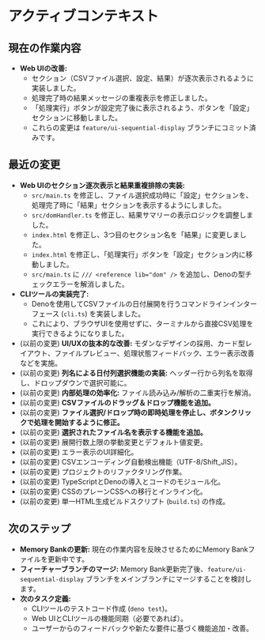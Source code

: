 # アクティブコンテキスト

## 現在の作業内容

- **Web UIの改善:**
  - セクション（CSVファイル選択、設定、結果）が逐次表示されるように実装しました。
  - 処理完了時の結果メッセージの重複表示を修正しました。
  - 「処理実行」ボタンが設定完了後に表示されるよう、ボタンを「設定」セクションに移動しました。
  - これらの変更は `feature/ui-sequential-display` ブランチにコミット済みです。

## 最近の変更

- **Web UIのセクション逐次表示と結果重複排除の実装:**
  - `src/main.ts`
    を修正し、ファイル選択成功時に「設定」セクションを、処理完了時に「結果」セクションを表示するようにしました。
  - `src/domHandler.ts` を修正し、結果サマリーの表示ロジックを調整しました。
  - `index.html` を修正し、3つ目のセクション名を「結果」に変更しました。
  - `index.html`
    を修正し、「処理実行」ボタンを「設定」セクション内に移動しました。
  - `src/main.ts` に `/// <reference lib="dom" />`
    を追加し、Denoの型チェックエラーを解消しました。
- **CLIツールの実装完了:**
  - Denoを使用してCSVファイルの日付展開を行うコマンドラインインターフェース
    (`cli.ts`) を実装しました。
  - これにより、ブラウザUIを使用せずに、ターミナルから直接CSV処理を実行できるようになりました。
- (以前の変更) **UI/UXの抜本的な改善:**
  モダンなデザインの採用、カード型レイアウト、ファイルプレビュー、処理状態フィードバック、エラー表示改善などを実施。
- (以前の変更) **列名による日付列選択機能の実装:**
  ヘッダー行から列名を取得し、ドロップダウンで選択可能に。
- (以前の変更) **内部処理の効率化:** ファイル読み込み/解析の二重実行を解消。
- (以前の変更) **CSVファイルのドラッグ＆ドロップ機能を追加。**
- (以前の変更)
  **ファイル選択/ドロップ時の即時処理を停止し、ボタンクリックで処理を開始するように修正。**
- (以前の変更) **選択されたファイル名を表示する機能を追加。**
- (以前の変更) 展開行数上限の挙動変更とデフォルト値変更。
- (以前の変更) エラー表示のUI詳細化。
- (以前の変更) CSVエンコーディング自動検出機能（UTF-8/Shift_JIS）。
- (以前の変更) プロジェクトのリファクタリング作業。
- (以前の変更) TypeScriptとDenoの導入とコードのモジュール化。
- (以前の変更) CSSのプレーンCSSへの移行とインライン化。
- (以前の変更) 単一HTML生成ビルドスクリプト (`build.ts`) の作成。

## 次のステップ

- **Memory Bankの更新:** 現在の作業内容を反映させるためにMemory
  Bankファイルを更新中です。
- **フィーチャーブランチのマージ:** Memory
  Bank更新完了後、`feature/ui-sequential-display`
  ブランチをメインブランチにマージすることを検討します。
- **次のタスク定義:**
  - CLIツールのテストコード作成 (`deno test`)。
  - Web UIとCLIツールの機能同期（必要であれば）。
  - ユーザーからのフィードバックや新たな要件に基づく機能追加・改善。
